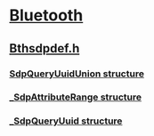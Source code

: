 # [Bluetooth](../_bluetooth/index.md)
## [Bthsdpdef.h](index.md)
### [SdpQueryUuidUnion structure](../bthsdpdef/ns-bthsdpdef-sdpqueryuuidunion.md)
### [_SdpAttributeRange structure](../bthsdpdef/ns-bthsdpdef-_sdpattributerange.md)
### [_SdpQueryUuid structure](../bthsdpdef/ns-bthsdpdef-_sdpqueryuuid.md)
